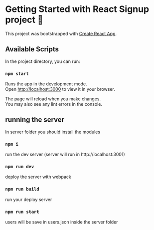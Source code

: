 # Getting Started with React Signup project 📜

This project was bootstrapped with [Create React App](https://github.com/facebook/create-react-app).

## Available Scripts

In the project directory, you can run:

### `npm start`

Runs the app in the development mode.\
Open [http://localhost:3000](http://localhost:3000) to view it in your browser.

The page will reload when you make changes.\
You may also see any lint errors in the console.

## running the server

In server folder you should install the modules 
### `npm i`

run the dev server (server will run in http://localhost:3001)
### `npm run dev`

deploy the server with webpack
### `npm run build`

run your deploy server
### `npm run start`

users will be save in users.json inside the server folder
